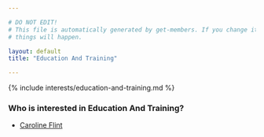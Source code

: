 ```yaml
---

# DO NOT EDIT!
# This file is automatically generated by get-members. If you change it, bad
# things will happen.

layout: default
title: "Education And Training"

---
```


{% include interests/education-and-training.md %}

### Who is interested in Education And Training?


* [Caroline Flint](../members/caroline-flint.html)
